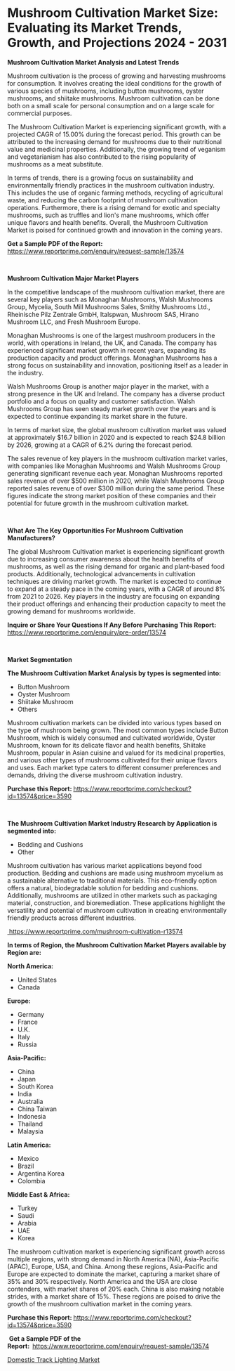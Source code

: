 <p><h1>Mushroom Cultivation Market Size: Evaluating its Market Trends, Growth, and Projections 2024 - 2031</h1></p><p><strong>Mushroom Cultivation Market Analysis and Latest Trends</strong></p>
<p><p>Mushroom cultivation is the process of growing and harvesting mushrooms for consumption. It involves creating the ideal conditions for the growth of various species of mushrooms, including button mushrooms, oyster mushrooms, and shiitake mushrooms. Mushroom cultivation can be done both on a small scale for personal consumption and on a large scale for commercial purposes.</p><p>The Mushroom Cultivation Market is experiencing significant growth, with a projected CAGR of 15.00% during the forecast period. This growth can be attributed to the increasing demand for mushrooms due to their nutritional value and medicinal properties. Additionally, the growing trend of veganism and vegetarianism has also contributed to the rising popularity of mushrooms as a meat substitute.</p><p>In terms of trends, there is a growing focus on sustainability and environmentally friendly practices in the mushroom cultivation industry. This includes the use of organic farming methods, recycling of agricultural waste, and reducing the carbon footprint of mushroom cultivation operations. Furthermore, there is a rising demand for exotic and specialty mushrooms, such as truffles and lion's mane mushrooms, which offer unique flavors and health benefits. Overall, the Mushroom Cultivation Market is poised for continued growth and innovation in the coming years.</p></p>
<p><strong>Get a Sample PDF of the Report:&nbsp;</strong> <a href="https://www.reportprime.com/enquiry/request-sample/13574">https://www.reportprime.com/enquiry/request-sample/13574</a></p>
<p>&nbsp;</p>
<p><strong>Mushroom Cultivation Major Market Players</strong></p>
<p><p>In the competitive landscape of the mushroom cultivation market, there are several key players such as Monaghan Mushrooms, Walsh Mushrooms Group, Mycelia, South Mill Mushrooms Sales, Smithy Mushrooms Ltd., Rheinische Pilz Zentrale GmbH, Italspwan, Mushroom SAS, Hirano Mushroom LLC, and Fresh Mushroom Europe.</p><p>Monaghan Mushrooms is one of the largest mushroom producers in the world, with operations in Ireland, the UK, and Canada. The company has experienced significant market growth in recent years, expanding its production capacity and product offerings. Monaghan Mushrooms has a strong focus on sustainability and innovation, positioning itself as a leader in the industry.</p><p>Walsh Mushrooms Group is another major player in the market, with a strong presence in the UK and Ireland. The company has a diverse product portfolio and a focus on quality and customer satisfaction. Walsh Mushrooms Group has seen steady market growth over the years and is expected to continue expanding its market share in the future.</p><p>In terms of market size, the global mushroom cultivation market was valued at approximately $16.7 billion in 2020 and is expected to reach $24.8 billion by 2026, growing at a CAGR of 6.2% during the forecast period.</p><p>The sales revenue of key players in the mushroom cultivation market varies, with companies like Monaghan Mushrooms and Walsh Mushrooms Group generating significant revenue each year. Monaghan Mushrooms reported sales revenue of over $500 million in 2020, while Walsh Mushrooms Group reported sales revenue of over $300 million during the same period. These figures indicate the strong market position of these companies and their potential for future growth in the mushroom cultivation market.</p></p>
<p>&nbsp;</p>
<p><strong>What Are The Key Opportunities For Mushroom Cultivation Manufacturers?</strong></p>
<p><p>The global Mushroom Cultivation market is experiencing significant growth due to increasing consumer awareness about the health benefits of mushrooms, as well as the rising demand for organic and plant-based food products. Additionally, technological advancements in cultivation techniques are driving market growth. The market is expected to continue to expand at a steady pace in the coming years, with a CAGR of around 8% from 2021 to 2026. Key players in the industry are focusing on expanding their product offerings and enhancing their production capacity to meet the growing demand for mushrooms worldwide.</p></p>
<p><strong>Inquire or Share Your Questions If Any Before Purchasing This Report:</strong> <a href="https://www.reportprime.com/enquiry/pre-order/13574">https://www.reportprime.com/enquiry/pre-order/13574</a></p>
<p>&nbsp;</p>
<p><strong>Market Segmentation</strong></p>
<p><strong>The Mushroom Cultivation Market Analysis by types is segmented into:</strong></p>
<p><ul><li>Button Mushroom</li><li>Oyster Mushroom</li><li>Shiitake Mushroom</li><li>Others</li></ul></p>
<p><p>Mushroom cultivation markets can be divided into various types based on the type of mushroom being grown. The most common types include Button Mushroom, which is widely consumed and cultivated worldwide, Oyster Mushroom, known for its delicate flavor and health benefits, Shiitake Mushroom, popular in Asian cuisine and valued for its medicinal properties, and various other types of mushrooms cultivated for their unique flavors and uses. Each market type caters to different consumer preferences and demands, driving the diverse mushroom cultivation industry.</p></p>
<p><strong>Purchase this Report:&nbsp;</strong><a href="https://www.reportprime.com/checkout?id=13574&price=3590">https://www.reportprime.com/checkout?id=13574&price=3590</a></p>
<p>&nbsp;</p>
<p><strong>The Mushroom Cultivation Market Industry Research by Application is segmented into:</strong></p>
<p><ul><li>Bedding and Cushions</li><li>Other</li></ul></p>
<p><p>Mushroom cultivation has various market applications beyond food production. Bedding and cushions are made using mushroom mycelium as a sustainable alternative to traditional materials. This eco-friendly option offers a natural, biodegradable solution for bedding and cushions. Additionally, mushrooms are utilized in other markets such as packaging material, construction, and bioremediation. These applications highlight the versatility and potential of mushroom cultivation in creating environmentally friendly products across different industries.</p></p>
<p><a href="https://www.reportprime.com/mushroom-cultivation-r13574">&nbsp;https://www.reportprime.com/mushroom-cultivation-r13574</a></p>
<p><strong>In terms of Region, the Mushroom Cultivation Market Players available by Region are:</strong></p>
<p>
    <p> <strong> North America: </strong>
        <ul>
            <li>United States</li>
            <li>Canada</li>
        </ul>
        </p> 
    <p> <strong> Europe: </strong>
        <ul>
            <li>Germany</li>
            <li>France</li>
            <li>U.K.</li>
            <li>Italy</li>
            <li>Russia</li>
        </ul>
        </p> 
    <p> <strong> Asia-Pacific: </strong>
        <ul>
            <li>China</li>
            <li>Japan</li>
            <li>South Korea</li>
            <li>India</li>
            <li>Australia</li>
            <li>China Taiwan</li>
            <li>Indonesia</li>
            <li>Thailand</li>
            <li>Malaysia</li>
        </ul>
        </p> 
    <p> <strong> Latin America: </strong>
        <ul>
            <li>Mexico</li>
            <li>Brazil</li>
            <li>Argentina Korea</li>
            <li>Colombia</li>
        </ul>
        </p> 
    <p> <strong> Middle East & Africa: </strong>
        <ul>
            <li>Turkey</li>
            <li>Saudi</li>
            <li>Arabia</li>
            <li>UAE</li>
            <li>Korea</li>
        </ul>
    </p>
    </p>
<p><p>The mushroom cultivation market is experiencing significant growth across multiple regions, with strong demand in North America (NA), Asia-Pacific (APAC), Europe, USA, and China. Among these regions, Asia-Pacific and Europe are expected to dominate the market, capturing a market share of 35% and 30% respectively. North America and the USA are close contenders, with market shares of 20% each. China is also making notable strides, with a market share of 15%. These regions are poised to drive the growth of the mushroom cultivation market in the coming years.</p></p>
<p><strong>Purchase this Report: </strong><a href="https://www.reportprime.com/checkout?id=13574&price=3590">https://www.reportprime.com/checkout?id=13574&price=3590</a></p>
<p>&nbsp;<strong>Get a Sample PDF of the Report:&nbsp;&nbsp;</strong><a href="https://www.reportprime.com/enquiry/request-sample/13574">https://www.reportprime.com/enquiry/request-sample/13574</a></p>
<p><strong></strong></p>
<p><p><a href="https://issuu.com/reportprime-2/docs/domestic-track-lighting-market-size-2030.pptx">Domestic Track Lighting Market</a></p></p>